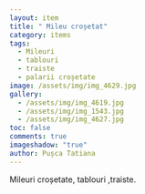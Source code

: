 ```yaml
---
layout: item
title: " Mileu croșetat"
category: items
tags:
  - Mileuri
  - tablouri
  - traiste
  - palarii croșetate
image: /assets/img/img_4629.jpg
gallery:
  - /assets/img/img_4619.jpg
  - /assets/img/img_1543.jpg
  - /assets/img/img_4627.jpg
toc: false
comments: true
imageshadow: "true"
author: Pușca Tatiana
---
```

Mileuri croșetate, tablouri ,traiste.